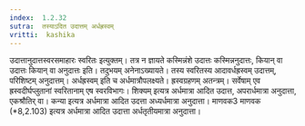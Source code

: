 ```yaml
---
index:  1.2.32
sutra:  तस्याऽदित उदात्तम् अर्धह्रस्वम्
vritti:  kashika 
---
```


उदात्तानुदात्तस्वरसमाहारः स्वरितः इत्युक्तम्। तत्र न ज्ञायते कस्मिन्नंशे उदात्तः कस्मिन्ननुदात्तः, कियान् वा उदात्तः कियान् वा अनुदात्तः इति। तदुभयम् अनेनाऽख्यायते। तस्य स्वरितस्य आदावर्धह्रस्वम् उदात्तम्, परिशिष्टम् अनुदात्तम्। अर्धह्रस्वम् इति च अर्धमात्रौपलक्ष्यते। ह्रस्वग्रहणम् अतन्त्रम्। सर्वेषाम् एव ह्रस्वदीर्घप्लुतानां स्वरितानाम् एष स्वरविभागः। शिक्यम् इत्यत्र अर्धमात्रा आदित उदात्त, अपरार्धमात्रा अनुदात्ता, एकश्रौतिर् वा। कन्या इत्यत्र अर्धमात्रा आदित उदत्ता अध्यर्धमात्रा अनुदात्ता। माणवक3 माणवक (*8,2.103) इत्यत्र अर्धमात्रा आदित उदात्ता अर्धतृतीयमात्रा अनुदात्ता।

